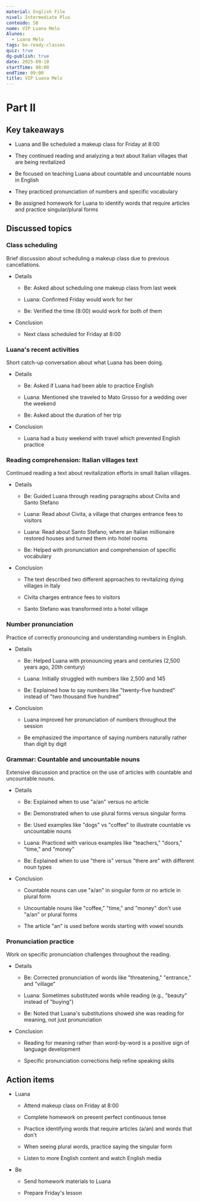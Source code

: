 ```yaml
---
material: English File
nivel: Intermediate Plus
conteúdo: 5B
nome: VIP Luana Melo
Alunos:
  - Luana Melo
tags: be-ready-classes
quiz: true
dg-publish: true
date: 2025-09-10
startTime: 08:00
endTime: 09:00
title: VIP Luana Melo
---
```

# Part II

## Key takeaways

- Luana and Be scheduled a makeup class for Friday at 8:00
    
- They continued reading and analyzing a text about Italian villages that are being revitalized
    
- Be focused on teaching Luana about countable and uncountable nouns in English
    
- They practiced pronunciation of numbers and specific vocabulary
    
- Be assigned homework for Luana to identify words that require articles and practice singular/plural forms
    

## Discussed topics

### Class scheduling

Brief discussion about scheduling a makeup class due to previous cancellations.

- Details
    
    - Be: Asked about scheduling one makeup class from last week
        
    - Luana: Confirmed Friday would work for her
        
    - Be: Verified the time (8:00) would work for both of them
        
- Conclusion
    
    - Next class scheduled for Friday at 8:00
        

### Luana's recent activities

Short catch-up conversation about what Luana has been doing.

- Details
    
    - Be: Asked if Luana had been able to practice English
        
    - Luana: Mentioned she traveled to Mato Grosso for a wedding over the weekend
        
    - Be: Asked about the duration of her trip
        
- Conclusion
    
    - Luana had a busy weekend with travel which prevented English practice
        

### Reading comprehension: Italian villages text

Continued reading a text about revitalization efforts in small Italian villages.

- Details
    
    - Be: Guided Luana through reading paragraphs about Civita and Santo Stefano
        
    - Luana: Read about Civita, a village that charges entrance fees to visitors
        
    - Luana: Read about Santo Stefano, where an Italian millionaire restored houses and turned them into hotel rooms
        
    - Be: Helped with pronunciation and comprehension of specific vocabulary
        
- Conclusion
    
    - The text described two different approaches to revitalizing dying villages in Italy
        
    - Civita charges entrance fees to visitors
        
    - Santo Stefano was transformed into a hotel village
        

### Number pronunciation

Practice of correctly pronouncing and understanding numbers in English.

- Details
    
    - Be: Helped Luana with pronouncing years and centuries (2,500 years ago, 20th century)
        
    - Luana: Initially struggled with numbers like 2,500 and 145
        
    - Be: Explained how to say numbers like "twenty-five hundred" instead of "two thousand five hundred"
        
- Conclusion
    
    - Luana improved her pronunciation of numbers throughout the session
        
    - Be emphasized the importance of saying numbers naturally rather than digit by digit
        

### Grammar: Countable and uncountable nouns

Extensive discussion and practice on the use of articles with countable and uncountable nouns.

- Details
    
    - Be: Explained when to use "a/an" versus no article
        
    - Be: Demonstrated when to use plural forms versus singular forms
        
    - Be: Used examples like "dogs" vs "coffee" to illustrate countable vs uncountable nouns
        
    - Luana: Practiced with various examples like "teachers," "doors," "time," and "money"
        
    - Be: Explained when to use "there is" versus "there are" with different noun types
        
- Conclusion
    
    - Countable nouns can use "a/an" in singular form or no article in plural form
        
    - Uncountable nouns like "coffee," "time," and "money" don't use "a/an" or plural forms
        
    - The article "an" is used before words starting with vowel sounds
        

### Pronunciation practice

Work on specific pronunciation challenges throughout the reading.

- Details
    
    - Be: Corrected pronunciation of words like "threatening," "entrance," and "village"
        
    - Luana: Sometimes substituted words while reading (e.g., "beauty" instead of "buying")
        
    - Be: Noted that Luana's substitutions showed she was reading for meaning, not just pronunciation
        
- Conclusion
    
    - Reading for meaning rather than word-by-word is a positive sign of language development
        
    - Specific pronunciation corrections help refine speaking skills
        

## Action items

- Luana
    
    - Attend makeup class on Friday at 8:00
        
    - Complete homework on present perfect continuous tense
        
    - Practice identifying words that require articles (a/an) and words that don't
        
    - When seeing plural words, practice saying the singular form
        
    - Listen to more English content and watch English media
        
- Be
    
    - Send homework materials to Luana
        
    - Prepare Friday's lesson
